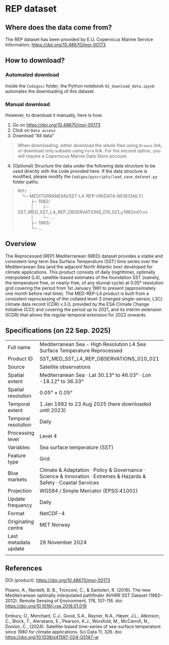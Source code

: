 # REP dataset

## Where does the data come from?

The REP dataset has been provided by E.U. Copernicus Marine Service Information; https://doi.org/10.48670/moi-00173.

## How to download?

### Automated download

Inside the `Codigos/` folder, the Python notebook `02_download_data.ipynb` automates the downloading of this dataset.

### Manual download

However, to download it manually, here is how:

 1. Go on https://doi.org/10.48670/moi-00173
 2. Click on `Data access`
 3. Download "All data"
 
 > When downloading, either download the whole files using `Browse` link, or download only subsets using `Form` link. For the second option, you will require a Copernicus Marine Data Store account.

 4. (Optional) Structure the data under the following data structure to be used directly with the code provided here. If the data structure is modified, please modify the `Codigos/pyscripts/load_save_dataset.py` folder paths.

 > `REP/` <br>
 >  └─ MEDITERRANEAN/SST-L4-REP-HR/DATA-NEW/DAILY/ <br>
 >    ├─ 1982/ <br>
 >    │  ├─ SST_MED_SST_L4_REP_OBSERVATIONS_010_021_y1982m01.nc <br>
 >    │  └─ ... <br>
 >    ├─ 1983/ <br>
 >    └─ ... <br>

## Overview

The Reprocessed (REP) Mediterranean (MED) dataset provides a stable and consistent long-term Sea Surface Temperature (SST) time series over the Mediterranean Sea (and the adjacent North Atlantic box) developed for climate applications. This product consists of daily (nighttime), optimally interpolated (L4), satellite-based estimates of the foundation SST (namely, the temperature free, or nearly-free, of any diurnal cycle) at 0.05° resolution grid covering the period from 1st January 1981 to present (approximately one month before real time). The MED-REP-L4 product is built from a consistent reprocessing of the collated level-3 (merged single-sensor, L3C) climate data record (CDR) v.3.0, provided by the ESA Climate Change Initiative (CCI) and covering the period up to 2021, and its interim extension (ICDR) that allows the regular temporal extension for 2022 onwards.

## Specifications (on 22 Sep. 2025)

|   |   |
| - | - |
| Full name             | Mediterranean Sea - High Resolution L4 Sea Surface Temperature Reprocessed    |
| Product ID            | SST_MED_SST_L4_REP_OBSERVATIONS_010_021    |
| Source                | Satellite observations    |
| Spatial extent        | Mediterranean Sea · Lat 30.13° to 46.03° · Lon -18.12° to 36.33° |
| Spatial resolution    | 0.05° × 0.05°    |
| Temporal extent       | 1 Jan 1982 to 23 Aug 2025 (here downloaded until 2023)     |
| Temporal resolution   | Daily    |
| Processing level      | Level 4    |
| Variables             | Sea surface temperature (SST)    |
| Feature type          | Grid    |
| Blue markets          | Climate & Adaptation · Policy & Governance · Science & Innovation · Extremes & Hazards & Safety · Coastal Services    |
| Projection            | WGS84 / Simple Mercator (EPSG:41001)    |
| Update frequency      | Daily    |
| Format                | NetCDF-4    |
| Originating centre    | MET Norway    |
| Last metadata update  | 26 November 2024    |
|   |   |

## References

DOI (product): https://doi.org/10.48670/moi-00173

Pisano, A., Nardelli, B. B., Tronconi, C., & Santoleri, R. (2016). The new Mediterranean optimally interpolated pathfinder AVHRR SST Dataset (1982–2012). Remote Sensing of Environment, 176, 107-116. doi: https://doi.org/10.1016/j.rse.2016.01.019

Embury, O., Merchant, C.J., Good, S.A., Rayner, N.A., Høyer, J.L., Atkinson, C., Block, T., Alerskans, E., Pearson, K.J., Worsfold, M., McCarroll, N., Donlon, C., (2024). Satellite-based time-series of sea-surface temperature since 1980 for climate applications. Sci Data 11, 326. doi: https://doi.org/10.1038/s41597-024-03147-w
